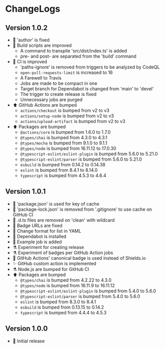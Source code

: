 # ChangeLogs

## Version 1.0.2

- :wrench: 'author' is fixed
- :hammer: Build scripts are improved
  - A command to transpile 'src/dist/index.ts' is added
  - pre- and post- are separated from the 'build' command
- :green_heart: CI is improved
  - 'paths-ignore' is removed from triggers to be analyzed by CodeQL
  - `open-pull-requests-limit` is increased to 16
  - A Farewell to Travis
  - Jobs are made to be compact in one
  - Target branch for Dependabot is changed from 'main' to 'devel'
  - The trigger to create release is fixed
  - Unnecessary jobs are purged
- :arrow_up: GitHub Actions are bumped
  - `actions/checkout` is bumped from v2 to v3
  - `actions/setup-node` is bumped from v2 to v3
  - `actions/upload-artifact` is bumped from v2 to v3
- :arrow_up: Packages are bumped
  - `@actions/core` is bumped from 1.6.0 to 1.7.0
  - `@types/chai` is bumped from 4.3.0 to 4.3.1
  - `@types/mocha` is bumped from 9.1.0 to 9.1.1
  - `@types/node` is bumped from 16.11.12 to 17.0.30
  - `@typescript-eslint/eslint-plugin` is bumped from 5.6.0 to 5.21.0
  - `@typescript-eslint/parser` is bumped from 5.6.0 to 5.21.0
  - `esbuild` is bumped from 0.14.2 to 0.14.38
  - `eslint` is bumped from 8.4.1 to 8.14.0
  - `typescript` is bumped from 4.5.3 to 4.6.4

## Version 1.0.1

- :green_heart: 'package.json' is used for key of cache
- :see_no_evil: 'package-lock.json' is removed from '.gitignore' to use cache on GitHub CI
- :hammer: .d.ts files are removed on 'clean' with wildcard
- :memo: Badge URLs are fixed
- :green_heart: Change format for list in YAML
- :robot: Dependabot is installed
- :green_heart: Example job is added
- :alembic: Experiment for creating release
- :alembic: Experiment of badges per GitHub Action jobs
- :memo: GitHub Actions' canonical badge is used instead of Shields.io
- :sparkles: GitHub custom action is implemented
- :alembic: Node.js are bumped for GitHub CI
- :arrow_up: Packages are bumped
  - `@types/chai` is bumped from 4.2.22 to 4.3.0
  - `@types/node` is bumped from 16.11.9 to 16.11.12
  - `@typescript-eslint/eslint-plugin` is bumped from 5.4.0 to 5.6.0
  - `@typescript-eslint/parser` is bumped from 5.4.0 to 5.6.0
  - `eslint` is bumped from 8.3.0 to 8.4.1
  - `esbuild` is bumped from 0.13.15 to 0.14.2
  - `typescript` is bumped from 4.4.4 to 4.5.3

## Version 1.0.0

- :tada: Initial release
